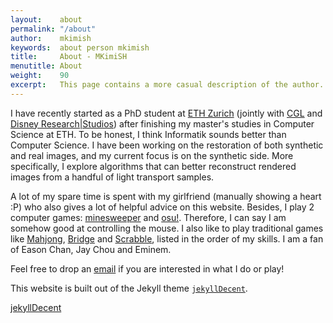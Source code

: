 ```yaml
---
layout:    about
permalink: "/about"
author:    mkimish
keywords:  about person mkimish
title:     About - MKimiSH
menutitle: About
weight:    90
excerpt:   This page contains a more casual description of the author.
--- 
```

<script async defer src="https://buttons.github.io/buttons.js"></script>

I have recently started as a PhD student at [ETH Zurich](https://www.ethz.ch/en) (jointly with [CGL](https://cgl.ethz.ch/) and [Disney Research\|Studios](https://studios.disneyresearch.com/)) after finishing my master's studies in Computer Science at ETH. To be honest, I think Informatik sounds better than Computer Science. I have been working on the restoration of both synthetic and real images, and my current focus is on the synthetic side. More specifically, I explore algorithms that can better reconstruct rendered images from a handful of light transport samples. 

A lot of my spare time is spent with my girlfriend (manually showing a heart :P) who also gives a lot of helpful advice on this website. Besides, I play 2 computer games: [minesweeper](http://www.minesweeper.info/worldranking.html) and [osu!](https://osu.ppy.sh/home). Therefore, I can say I am somehow good at controlling the mouse. I also like to play traditional games like [Mahjong](https://en.wikipedia.org/wiki/Mahjong), [Bridge](https://en.wikipedia.org/wiki/Contract_bridge) and [Scrabble](https://en.wikipedia.org/wiki/Scrabble), listed in the order of my skills. I am a fan of Eason Chan, Jay Chou and Eminem. 

Feel free to drop an [email](mailto:xyzhang.qd@gmail.com) if you are interested in what I do or play!

This website is built out of the Jekyll theme [`jekyllDecent`](https://github.com/jwillmer/jekyllDecent).

<p class="github-button-container">
<a class="github-button" href="https://github.com/jwillmer/jekyllDecent" data-size="large" data-show-count="true" aria-label="Star jwillmer/jekyllDecent on GitHub">jekyllDecent</a>
</p>